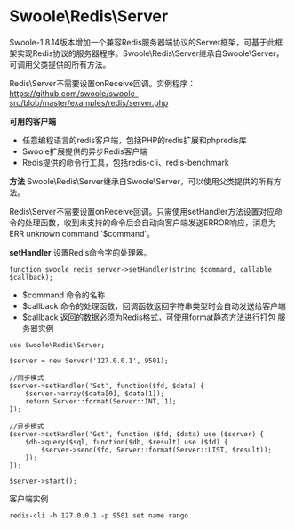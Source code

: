 # Swoole\Redis\Server
Swoole-1.8.14版本增加一个兼容Redis服务器端协议的Server框架，可基于此框架实现Redis协议的服务器程序。Swoole\Redis\Server继承自Swoole\Server，可调用父类提供的所有方法。

Redis\Server不需要设置onReceive回调。实例程序：https://github.com/swoole/swoole-src/blob/master/examples/redis/server.php

**可用的客户端**
* 任意编程语言的redis客户端，包括PHP的redis扩展和phpredis库
* Swoole扩展提供的异步Redis客户端
* Redis提供的命令行工具，包括redis-cli、redis-benchmark

**方法**
Swoole\Redis\Server继承自Swoole\Server，可以使用父类提供的所有方法。

Redis\Server不需要设置onReceive回调。只需使用setHandler方法设置对应命令的处理函数，收到未支持的命令后会自动向客户端发送ERROR响应，消息为ERR unknown command '$command'。

**setHandler**
设置Redis命令字的处理器。

~~~
function swoole_redis_server->setHandler(string $command, callable $callback);
~~~
* $command 命令的名称
* $callback 命令的处理函数，回调函数返回字符串类型时会自动发送给客户端
* $callback 返回的数据必须为Redis格式，可使用format静态方法进行打包
服务器实例
~~~
use Swoole\Redis\Server;

$server = new Server('127.0.0.1', 9501);

//同步模式
$server->setHandler('Set', function($fd, $data) {
    $server->array($data[0], $data[1]);
    return Server::format(Server::INT, 1);
});

//异步模式
$server->setHandler('Get', function ($fd, $data) use ($server) {
    $db->query($sql, function($db, $result) use ($fd) {
        $server->send($fd, Server::format(Server::LIST, $result));
    });
});

$server->start();
~~~

客户端实例

~~~
redis-cli -h 127.0.0.1 -p 9501 set name rango

~~~

